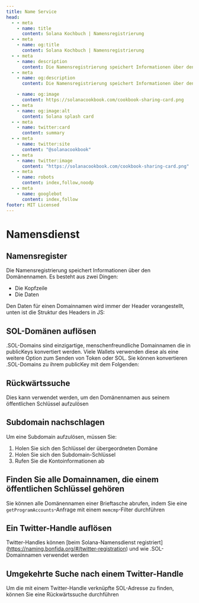 ```yaml
---
title: Name Service
head:
  - - meta
    - name: title
      content: Solana Kochbuch | Namensregistrierung
  - - meta
    - name: og:title
      content: Solana Kochbuch | Namensregistrierung
  - - meta
    - name: description
      content: Die Namensregistrierung speichert Informationen über den Domänennamen. Erfahren Sie mehr über das Auflösen von SOL-Domains, Reverse/Subdomain-Lookup, mehr über Name Service und Referenzen im Solana-Kochbuch.
  - - meta
    - name: og:description
      content: Die Namensregistrierung speichert Informationen über den Domänennamen. Erfahren Sie mehr über das Auflösen von SOL-Domains, Reverse/Subdomain-Lookup, mehr über Name Service und Referenzen im Solana-Kochbuch.

    - name: og:image
      content: https://solanacookbook.com/cookbook-sharing-card.png
  - - meta
    - name: og:image:alt
      content: Solana splash card
  - - meta
    - name: twitter:card
      content: summary
  - - meta
    - name: twitter:site
      content: "@solanacookbook"
  - - meta
    - name: twitter:image
      content: "https://solanacookbook.com/cookbook-sharing-card.png"
  - - meta
    - name: robots
      content: index,follow,noodp
  - - meta
    - name: googlebot
      content: index,follow
footer: MIT Licensed
---
```


# Namensdienst

## Namensregister

Die Namensregistrierung speichert Informationen über den Domänennamen. Es besteht aus zwei Dingen:

- Die Kopfzeile
- Die Daten

Den Daten für einen Domainnamen wird immer der Header vorangestellt, unten ist die Struktur des Headers in JS:

<SolanaCodeGroup>
  <SolanaCodeGroupItem title="TS" active>

  <template v-slot:default>

@[code](@/code/name-service/schema/schema.en.ts)

  </template>

  <template v-slot:preview>

@[code](@/code/name-service/schema/schema.preview.en.ts)

  </template>

  </SolanaCodeGroupItem>

</SolanaCodeGroup>

## SOL-Domänen auflösen

.SOL-Domains sind einzigartige, menschenfreundliche Domainnamen
die in publicKeys konvertiert werden. Viele Wallets verwenden diese als
eine weitere Option zum Senden von Token oder SOL. Sie können konvertieren
.SOL-Domains zu ihrem publicKey mit dem Folgenden:

<SolanaCodeGroup>
  <SolanaCodeGroupItem title="TS" active>

  <template v-slot:default>

@[code](@/code/name-service/resolve-sol-domain/resolve-sol-domain.en.ts)

  </template>

  <template v-slot:preview>

@[code](@/code/name-service/resolve-sol-domain/resolve-sol-domain.preview.en.ts)

  </template>

  </SolanaCodeGroupItem>

</SolanaCodeGroup>

## Rückwärtssuche

Dies kann verwendet werden, um den Domänennamen aus seinem öffentlichen Schlüssel aufzulösen

<SolanaCodeGroup>
  <SolanaCodeGroupItem title="TS" active>

  <template v-slot:default>

@[code](@/code/name-service/reverse-look-up-domain/reverse-look-up-domain.en.ts)

  </template>

  <template v-slot:preview>

@[code](@/code/name-service/reverse-look-up-domain/reverse-look-up-domain.preview.en.ts)

  </template>

  </SolanaCodeGroupItem>

</SolanaCodeGroup>

## Subdomain nachschlagen

Um eine Subdomain aufzulösen, müssen Sie:

1. Holen Sie sich den Schlüssel der übergeordneten Domäne
2. Holen Sie sich den Subdomain-Schlüssel
3. Rufen Sie die Kontoinformationen ab

<SolanaCodeGroup>
  <SolanaCodeGroupItem title="TS" active>

  <template v-slot:default>

@[code](@/code/name-service/resolve-sub-domain/resolve-sub-domain.en.ts)

  </template>

  <template v-slot:preview>

@[code](@/code/name-service/resolve-sub-domain/resolve-sub-domain.preview.en.ts)

  </template>

  </SolanaCodeGroupItem>

</SolanaCodeGroup>

## Finden Sie alle Domainnamen, die einem öffentlichen Schlüssel gehören

Sie können alle Domänennamen einer Brieftasche abrufen, indem Sie eine `getProgramAccounts`-Anfrage mit einem `memcmp`-Filter durchführen

<SolanaCodeGroup>
  <SolanaCodeGroupItem title="TS" active>

  <template v-slot:default>

@[code](@/code/name-service/find-for-owner/find-for-owner.en.ts)

  </template>

  <template v-slot:preview>

@[code](@/code/name-service/find-for-owner/find-for-owner.preview.en.ts)

  </template>

  </SolanaCodeGroupItem>

</SolanaCodeGroup>

## Ein Twitter-Handle auflösen

Twitter-Handles können [beim Solana-Namensdienst registriert] (https://naming.bonfida.org/#/twitter-registration) und wie .SOL-Domainnamen verwendet werden

<SolanaCodeGroup>
  <SolanaCodeGroupItem title="TS" active>

  <template v-slot:default>

@[code](@/code/name-service/resolve-twitter/resolve-twitter.en.ts)

  </template>

  <template v-slot:preview>

@[code](@/code/name-service/resolve-twitter/resolve-twitter.preview.en.ts)

  </template>

  </SolanaCodeGroupItem>

</SolanaCodeGroup>

## Umgekehrte Suche nach einem Twitter-Handle

Um die mit einem Twitter-Handle verknüpfte SOL-Adresse zu finden, können Sie eine Rückwärtssuche durchführen

<SolanaCodeGroup>
  <SolanaCodeGroupItem title="TS" active>

  <template v-slot:default>

@[code](@/code/name-service/reverse-look-up-twitter/reverse-look-up-twitter.en.ts)

  </template>

  <template v-slot:preview>

@[code](@/code/name-service/reverse-look-up-twitter/reverse-look-up-twitter.preview.en.ts)

  </template>

  </SolanaCodeGroupItem>
</SolanaCodeGroup>
